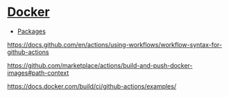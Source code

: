 # [Docker](https://github.com/seyoungsong/docker)

- [Packages](https://github.com/seyoungsong?tab=packages)

https://docs.github.com/en/actions/using-workflows/workflow-syntax-for-github-actions

https://github.com/marketplace/actions/build-and-push-docker-images#path-context

https://docs.docker.com/build/ci/github-actions/examples/
